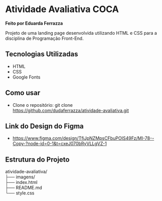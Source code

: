 # Atividade Avaliativa COCA

**Feito por Eduarda Ferrazza**

Projeto de uma landing page desenvolvida utilizando HTML e CSS para a disciplina de Programação Front-End.

## Tecnologias Utilizadas
- HTML
- CSS
- Google Fonts

## Como usar
- Clone o repositório: git clone https://github.com/dudaferrazza/atividade-avaliativa.git

## Link do Design do Figma
- https://www.figma.com/design/TfiJpNZMpsCFbuPOIS49Fz/MI-78--Copy-?node-id=0-1&t=cxeJ070bRyVLLgVZ-1

## Estrutura do Projeto
atividade-avaliativa/ <br>
├── imagens/<br> 
├── index.html<br>
├── README.md<br>
└── style.css<br> 

